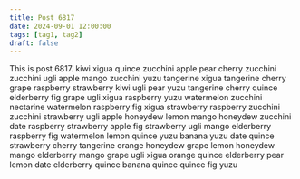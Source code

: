 ```yaml
---
title: Post 6817
date: 2024-09-01 12:00:00
tags: [tag1, tag2]
draft: false
---
```

This is post 6817.
kiwi
xigua
quince
zucchini
apple
pear
cherry
zucchini
zucchini
ugli
apple
mango
zucchini
yuzu
tangerine
xigua
tangerine
cherry
grape
raspberry
strawberry
kiwi
ugli
pear
yuzu
tangerine
cherry
quince
elderberry
fig
grape
ugli
xigua
raspberry
yuzu
watermelon
zucchini
nectarine
watermelon
raspberry
fig
xigua
strawberry
raspberry
zucchini
zucchini
strawberry
ugli
apple
honeydew
lemon
mango
honeydew
zucchini
date
raspberry
strawberry
apple
fig
strawberry
ugli
mango
elderberry
raspberry
fig
watermelon
lemon
quince
yuzu
banana
yuzu
date
quince
strawberry
cherry
tangerine
orange
honeydew
grape
lemon
honeydew
mango
elderberry
mango
grape
ugli
xigua
orange
quince
elderberry
pear
lemon
date
elderberry
quince
banana
quince
quince
fig
yuzu
